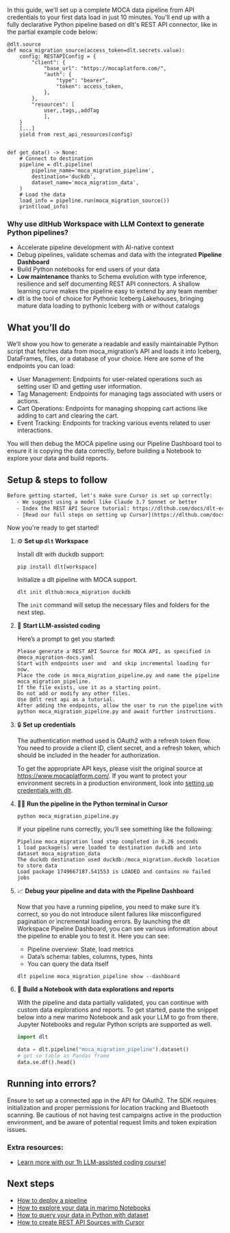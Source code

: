 In this guide, we'll set up a complete MOCA data pipeline from API credentials to your first data load in just 10 minutes. You'll end up with a fully declarative Python pipeline based on dlt's REST API connector, like in the partial example code below:

```python-outcome
@dlt.source
def moca_migration_source(access_token=dlt.secrets.value):
    config: RESTAPIConfig = {
        "client": {
            "base_url": "https://mocaplatform.com/",
            "auth": {
                "type": "bearer",
                "token": access_token,
            },
        },
        "resources": [
            user,,tags,,addTag
            ],
    }
    [...]
    yield from rest_api_resources(config)


def get_data() -> None:
    # Connect to destination
    pipeline = dlt.pipeline(
        pipeline_name='moca_migration_pipeline',
        destination='duckdb',
        dataset_name='moca_migration_data', 
    )
    # Load the data
    load_info = pipeline.run(moca_migration_source())
    print(load_info) 
```

### Why use dltHub Workspace with LLM Context to generate Python pipelines?

- Accelerate pipeline development with AI-native context
- Debug pipelines, validate schemas and data with the integrated **Pipeline Dashboard**
- Build Python notebooks for end users of your data
- **Low maintenance** thanks to Schema evolution with type inference, resilience and self documenting REST API connectors. A shallow learning curve makes the pipeline easy to extend by any team member
- dlt is the tool of choice for Pythonic Iceberg Lakehouses, bringing mature data loading to pythonic Iceberg with or without catalogs

## What you’ll do

We’ll show you how to generate a readable and easily maintainable Python script that fetches data from moca_migration’s API and loads it into Iceberg, DataFrames, files, or a database of your choice. Here are some of the endpoints you can load:

- User Management: Endpoints for user-related operations such as setting user ID and getting user information.
- Tag Management: Endpoints for managing tags associated with users or actions.
- Cart Operations: Endpoints for managing shopping cart actions like adding to cart and clearing the cart.
- Event Tracking: Endpoints for tracking various events related to user interactions.

You will then debug the MOCA pipeline using our Pipeline Dashboard tool to ensure it is copying the data correctly, before building a Notebook to explore your data and build reports.

## Setup & steps to follow

```default
Before getting started, let's make sure Cursor is set up correctly:
   - We suggest using a model like Claude 3.7 Sonnet or better
   - Index the REST API Source tutorial: https://dlthub.com/docs/dlt-ecosystem/verified-sources/rest_api/ and add it to context as **@dlt rest api**
   - [Read our full steps on setting up Cursor](https://dlthub.com/docs/dlt-ecosystem/llm-tooling/cursor-restapi#23-configuring-cursor-with-documentation)
```

Now you're ready to get started!

1. ⚙️ **Set up `dlt` Workspace**
    
    Install dlt with duckdb support:
    ```shell
    pip install dlt[workspace]
    ```

    Initialize a dlt pipeline with MOCA support.
    ```shell
    dlt init dlthub:moca_migration duckdb
    ```

    The `init` command will setup the necessary files and folders for the next step.
    
2. 🤠 **Start LLM-assisted coding**
    
    Here’s a prompt to get you started:
    
    ```prompt
    Please generate a REST API Source for MOCA API, as specified in @moca_migration-docs.yaml 
    Start with endpoints user and  and skip incremental loading for now. 
    Place the code in moca_migration_pipeline.py and name the pipeline moca_migration_pipeline. 
    If the file exists, use it as a starting point. 
    Do not add or modify any other files. 
    Use @dlt rest api as a tutorial. 
    After adding the endpoints, allow the user to run the pipeline with python moca_migration_pipeline.py and await further instructions.
    ```

    
3. 🔒 **Set up credentials** 
    
    The authentication method used is OAuth2 with a refresh token flow. You need to provide a client ID, client secret, and a refresh token, which should be included in the header for authorization.
    
    To get the appropriate API keys, please visit the original source at https://www.mocaplatform.com/.
    If you want to protect your environment secrets in a production environment, look into [setting up credentials with dlt](https://dlthub.com/docs/walkthroughs/add_credentials).
    
4. 🏃‍♀️ **Run the pipeline in the Python terminal in Cursor**
    
    ```shell
    python moca_migration_pipeline.py
    ```
    
    If your pipeline runs correctly, you’ll see something like the following:
    
    ```shell
    Pipeline moca_migration load step completed in 0.26 seconds
    1 load package(s) were loaded to destination duckdb and into dataset moca_migration_data
    The duckdb destination used duckdb:/moca_migration.duckdb location to store data
    Load package 1749667187.541553 is LOADED and contains no failed jobs
    ```
    
5. 📈 **Debug your pipeline and data with the Pipeline Dashboard**

    Now that you have a running pipeline, you need to make sure it’s correct, so you do not introduce silent failures like misconfigured pagination or incremental loading errors. By launching the dlt Workspace Pipeline Dashboard, you can see various information about the pipeline to enable you to test it. Here you can see:
    - Pipeline overview: State, load metrics
    - Data’s schema: tables, columns, types, hints
    - You can query the data itself
    
    ```shell
    dlt pipeline moca_migration_pipeline show --dashboard
    ```
    
6. 🐍 **Build a Notebook with data explorations and reports**

    With the pipeline and data partially validated, you can continue with custom data explorations and reports. To get started, paste the snippet below into a new marimo Notebook and ask your LLM to go from there. Jupyter Notebooks and regular Python scripts are supported as well.

    
    ```python
    import dlt

   data = dlt.pipeline("moca_migration_pipeline").dataset()
   # get se table as Pandas frame
   data.se.df().head()
    ```

## Running into errors?

Ensure to set up a connected app in the API for OAuth2. The SDK requires initialization and proper permissions for location tracking and Bluetooth scanning. Be cautious of not having test campaigns active in the production environment, and be aware of potential request limits and token expiration issues.

### Extra resources:

- [Learn more with our 1h LLM-assisted coding course!](https://www.youtube.com/watch?v=GGid70rnJuM)

## Next steps

- [How to deploy a pipeline](https://dlthub.com/docs/walkthroughs/deploy-a-pipeline)
- [How to explore your data in marimo Notebooks](https://dlthub.com/docs/general-usage/dataset-access/marimo)
- [How to query your data in Python with dataset](https://dlthub.com/docs/general-usage/dataset-access/dataset)
- [How to create REST API Sources with Cursor](https://dlthub.com/docs/dlt-ecosystem/llm-tooling/cursor-restapi)
